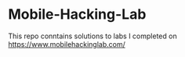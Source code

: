 # Mobile-Hacking-Lab
This repo conntains solutions to labs I completed on https://www.mobilehackinglab.com/
